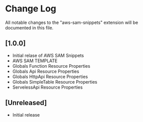 # Change Log

All notable changes to the "aws-sam-snippets" extension will be documented in this file.
## [1.0.0]
- Initial relase of AWS SAM Snippets
- AWS SAM TEMPLATE
- Globals Function Resource Properties
- Globals Api Resource Properties
- Globals HttpApi Resource Properties
- Globals SimpleTable Resource Properties
- ServelessApi Resource Properties

## [Unreleased]

- Initial release